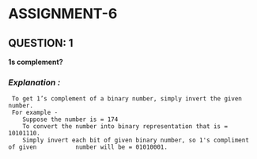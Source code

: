 # ASSIGNMENT-6 #
## QUESTION: 1 ##
**1s complement?**
### ***Explanation :*** ###
     To get 1’s complement of a binary number, simply invert the given number.
     For example -
        Suppose the number is = 174
        To convert the number into binary representation that is = 10101110.
        Simply invert each bit of given binary number, so 1's compliment of given           number will be = 01010001.
     
